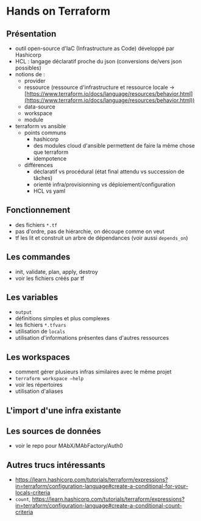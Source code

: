 # Hands on Terraform

## Présentation

- outil open-source d'IaC (Infrastructure as Code) développé par Hashicorp
- HCL : langage déclaratif proche du json (conversions de/vers json possibles)
- notions de :
    - provider
    - ressource (ressource d'infrastructure et ressource locale → [https://www.terraform.io/docs/language/resources/behavior.html](https://www.terraform.io/docs/language/resources/behavior.html))
    - data-source
    - workspace
    - module
- terraform vs ansible
    - points communs
        - hashicorp
        - des modules cloud d'ansible permettent de faire la même chose que terraform
        - idempotence
    - différences
        - déclaratif vs procédural (état final attendu vs succession de tâches)
        - orienté infra/provisionning vs déploiement/configuration
        - HCL vs yaml

## Fonctionnement

- des fichiers `*.tf`
- pas d'ordre, pas de hiérarchie, on découpe comme on veut
- tf les lit et construit un arbre de dépendances (voir aussi `depends_on`)

## Les commandes

- init, validate, plan, apply, destroy
- voir les fichiers créés par tf

## Les variables

- `output`
- définitions simples et plus complexes
- les fichiers `*.tfvars`
- utilisation de `locals`
- utilisation d'informations présentes dans d'autres ressources

## Les workspaces

- comment gérer plusieurs infras similaires avec le même projet 
- `terraform workspace —help`
- voir les répertoires
- utilisation d'aliases

## L'import d'une infra existante

## Les sources de données

- voir le repo pour MAbX/MAbFactory/Auth0

## Autres trucs intéressants

- https://learn.hashicorp.com/tutorials/terraform/expressions?in=terraform/configuration-language#create-a-conditional-for-your-locals-criteria
- `count`, https://learn.hashicorp.com/tutorials/terraform/expressions?in=terraform/configuration-language#create-a-conditional-count-criteria